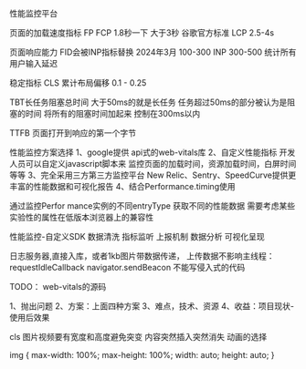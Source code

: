 性能监控平台

页面的加载速度指标
FP
FCP  1.8秒一下   大于3秒  谷歌官方标准
LCP  2.5-4s

页面响应能力
FID会被INP指标替换  2024年3月   100-300
INP 300-500 统计所有用户输入延迟

稳定指标
CLS 累计布局偏移  0.1 - 0.25


TBT长任务阻塞总时间   大于50ms的就是长任务   任务超过50ms的部分被认为是阻塞的时间  将所有的阻塞时间加起来  控制在300ms以内

TTFB  页面打开到响应的第一个字节


性能监控方案选择
1、google提供  api式的web-vitals库
2、自定义性能指标 开发人员可以自定义javascript脚本来 监控页面的加载时间，资源加载时间，白屏时间等等
3、完全采用三方第三方监控平台 New Relic、Sentry、SpeedCurve提供更丰富的性能数据和可视化报告
4、结合Performance.timing使用

通过监控Perfor mance实例的不同entryType 获取不同的性能数据
需要考虑某些实验性的属性在低版本浏览器上的兼容性

性能监控-自定义SDK
数据清洗
指标监听  上报机制  数据分析   可视化呈现


日志服务器,直接入库，或者1kb图片带数据传递，
上传数据不影响主线程：requestIdleCallback   navigator.sendBeacon
不能写侵入式的代码

TODO： web-vitals的源码

1、抛出问题
2、方案：上面四种方案
3、难点，技术、资源
4、收益：项目现状-使用后效果

cls 图片视频要有宽度和高度避免突变   内容突然插入突然消失   动画的选择


img {
    max-width: 100%;
    max-height: 100%;
    width: auto;
    height: auto;
}














































